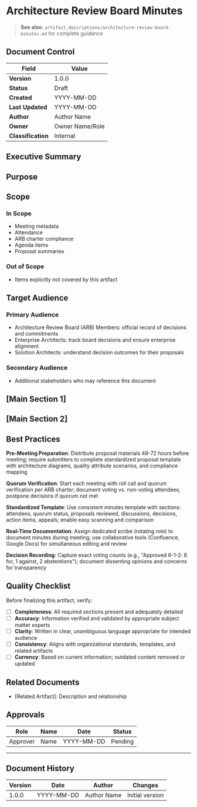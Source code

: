 # Architecture Review Board Minutes

> **See also**: `artifact_descriptions/architecture-review-board-minutes.md` for complete guidance

## Document Control

| Field | Value |
|-------|-------|
| **Version** | 1.0.0 |
| **Status** | Draft |
| **Created** | YYYY-MM-DD |
| **Last Updated** | YYYY-MM-DD |
| **Author** | Author Name |
| **Owner** | Owner Name/Role |
| **Classification** | Internal |

## Executive Summary

<!-- Provide a 2-3 paragraph overview for executive audience -->
<!-- What is this document about and why does it matter? -->

## Purpose

<!-- This artifact provides official record of ARB proceedings, capturing decisions, rationale, voting outcomes, and action items. It serves as legal record for audit compliance, enables decision traceabil... -->

## Scope

### In Scope

- Meeting metadata
- Attendance
- ARB charter compliance
- Agenda items
- Proposal summaries

### Out of Scope

- Items explicitly not covered by this artifact

## Target Audience

### Primary Audience

- Architecture Review Board (ARB) Members: official record of decisions and commitments
- Enterprise Architects: track board decisions and ensure enterprise alignment
- Solution Architects: understand decision outcomes for their proposals

### Secondary Audience

- Additional stakeholders who may reference this document

## [Main Section 1]

<!-- Complete this section with artifact-specific content -->
<!-- Refer to the artifact description for required structure -->

## [Main Section 2]

<!-- Add additional sections as needed -->

## Best Practices

**Pre-Meeting Preparation**: Distribute proposal materials 48-72 hours before meeting; require submitters to complete standardized proposal template with architecture diagrams, quality attribute scenarios, and compliance mapping

**Quorum Verification**: Start each meeting with roll call and quorum verification per ARB charter; document voting vs. non-voting attendees; postpone decisions if quorum not met

**Standardized Template**: Use consistent minutes template with sections: attendees, quorum status, proposals reviewed, discussions, decisions, action items, appeals; enable easy scanning and comparison

**Real-Time Documentation**: Assign dedicated scribe (rotating role) to document minutes during meeting; use collaborative tools (Confluence, Google Docs) for simultaneous editing and review

**Decision Recording**: Capture exact voting counts (e.g., "Approved 6-1-2: 6 for, 1 against, 2 abstentions"); document dissenting opinions and concerns for transparency

## Quality Checklist

Before finalizing this artifact, verify:

- [ ] **Completeness**: All required sections present and adequately detailed
- [ ] **Accuracy**: Information verified and validated by appropriate subject matter experts
- [ ] **Clarity**: Written in clear, unambiguous language appropriate for intended audience
- [ ] **Consistency**: Aligns with organizational standards, templates, and related artifacts
- [ ] **Currency**: Based on current information; outdated content removed or updated

## Related Documents

- [Related Artifact]: Description and relationship

## Approvals

| Role | Name | Date | Status |
|------|------|------|--------|
| Approver | Name | YYYY-MM-DD | Pending |

---

## Document History

| Version | Date | Author | Changes |
|---------|------|--------|---------|
| 1.0.0 | YYYY-MM-DD | Author Name | Initial version |
